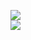 [![](https://img.shields.io/badge/Made%20With-Github%20Spray-lightgrey.svg?style=for-the-badge&logo=github)](https://github.com/Annihil/github-spray#15319)  
[![](https://i.imgur.com/2DrTn0Z.gif)](https://github.com/Annihil/github-spray)